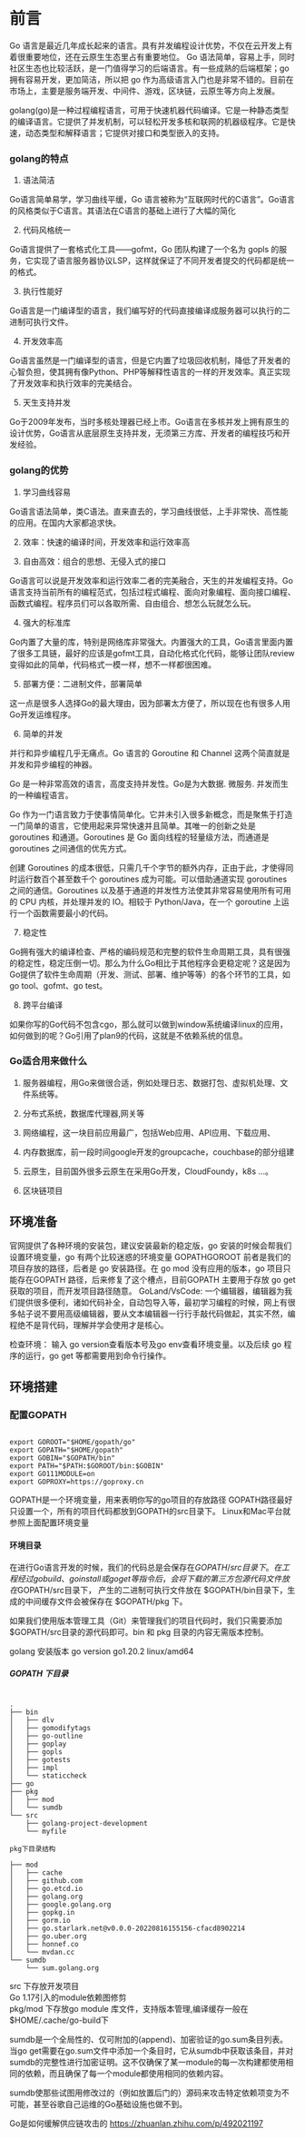 # 前言



Go 语言是最近几年成长起来的语言。具有并发编程设计优势，不仅在云开发上有着很重要地位，还在云原生生态里占有重要地位。  Go 语法简单，容易上手，同时社区生态也比较活跃，是一门值得学习的后端语言。有一些成熟的后端框架；go 拥有容易开发，更加简洁，所以把 go 作为高级语言入门也是非常不错的。目前在市场上，主要是服务端开发、中间件、游戏，区块链，云原生等方向上发展。

golang(go)是一种过程编程语言，可用于快速机器代码编译。它是一种静态类型的编译语言。它提供了并发机制，可以轻松开发多核和联网的机器级程序。它是快速，动态类型和解释语言；它提供对接口和类型嵌入的支持。


### golang的特点

1. 语法简洁

Go语言简单易学，学习曲线平缓，Go 语言被称为“互联网时代的C语言”。Go语言的风格类似于C语言。其语法在C语言的基础上进行了大幅的简化

2. 代码风格统一

Go语言提供了一套格式化工具——gofmt，Go 团队构建了一个名为 gopls 的服务，它实现了语言服务器协议LSP，这样就保证了不同开发者提交的代码都是统一的格式。

3. 执行性能好

Go语言是一门编译型的语言，我们编写好的代码直接编译成服务器可以执行的二进制可执行文件。

4. 开发效率高

Go语言虽然是一门编译型的语言，但是它内置了垃圾回收机制，降低了开发者的心智负担，使其拥有像Python、PHP等解释性语言的一样的开发效率。真正实现了开发效率和执行效率的完美结合。

5. 天生支持并发  

Go于2009年发布，当时多核处理器已经上市。Go语言在多核并发上拥有原生的设计优势，Go语言从底层原生支持并发，无须第三方库、开发者的编程技巧和开发经验。

### golang的优势

1. 学习曲线容易

Go语言语法简单，类C语法。直来直去的，学习曲线很低，上手非常快、高性能的应用。在国内大家都追求快。
 
2. 效率：快速的编译时间，开发效率和运行效率高

3. 自由高效：组合的思想、无侵入式的接口

Go语言可以说是开发效率和运行效率二者的完美融合，天生的并发编程支持。Go语言支持当前所有的编程范式，包括过程式编程、面向对象编程、面向接口编程、函数式编程。程序员们可以各取所需、自由组合、想怎么玩就怎么玩。

4. 强大的标准库

Go内置了大量的库，特别是网络库非常强大。内置强大的工具，Go语言里面内置了很多工具链，最好的应该是gofmt工具，自动化格式化代码，能够让团队review变得如此的简单，代码格式一模一样，想不一样都很困难。

5. 部署方便：二进制文件，部署简单

这一点是很多人选择Go的最大理由，因为部署太方便了，所以现在也有很多人用Go开发运维程序。

6. 简单的并发

并行和异步编程几乎无痛点。Go 语言的 Goroutine 和 Channel 这两个简直就是并发和异步编程的神器。

Go 是一种非常高效的语言，高度支持并发性。Go是为大数据. 微服务. 并发而生的一种编程语言。

Go 作为一门语言致力于使事情简单化。它并未引入很多新概念，而是聚焦于打造一门简单的语言，它使用起来异常快速并且简单。其唯一的创新之处是 goroutines 和通道。Goroutines 是 Go 面向线程的轻量级方法，而通道是 goroutines 之间通信的优先方式。

创建 Goroutines 的成本很低，只需几千个字节的额外内存，正由于此，才使得同时运行数百个甚至数千个 goroutines 成为可能。可以借助通道实现 goroutines 之间的通信。Goroutines 以及基于通道的并发性方法使其非常容易使用所有可用的 CPU 内核，并处理并发的 IO。相较于 Python/Java，在一个 goroutine 上运行一个函数需要最小的代码。

7. 稳定性

Go拥有强大的编译检查、严格的编码规范和完整的软件生命周期工具，具有很强的稳定性，稳定压倒一切。那么为什么Go相比于其他程序会更稳定呢？这是因为Go提供了软件生命周期（开发、测试、部署、维护等等）的各个环节的工具，如go tool、gofmt、go test。

8. 跨平台编译

如果你写的Go代码不包含cgo，那么就可以做到window系统编译linux的应用，如何做到的呢？Go引用了plan9的代码，这就是不依赖系统的信息。


### Go适合用来做什么

1. 服务器编程，用Go来做很合适，例如处理日志、数据打包、虚拟机处理、文件系统等。

2. 分布式系统，数据库代理器,网关等

3. 网络编程，这一块目前应用最广，包括Web应用、API应用、下载应用、

4. 内存数据库，前一段时间google开发的groupcache，couchbase的部分组建

5. 云原生，目前国外很多云原生在采用Go开发，CloudFoundy，k8s ...。

6. 区块链项目



## 环境准备

官网提供了各种环境的安装包，建议安装最新的稳定版，go 安装的时候会帮我们设置环境变量，go 有两个比较迷惑的环境变量 GOPATHGOROOT 前者是我们的项目存放的路径，后者是 go 安装路径。在 go mod 没有应用的版本，go 项目只能存在GOPATH 路径，后来修复了这个槽点，目前GOPATH 主要用于存放 go get 获取的项目，而开发项目路径随意。
GoLand/VsCode: 一个编辑器，编辑器为我们提供很多便利，诸如代码补全，自动包导入等，最初学习编程的时候，网上有很多帖子说不要用高级编辑器，要从文本编辑器一行行手敲代码做起，其实不然，编程绝不是背代码，理解并学会使用才是核心。


检查环境： 输入 go version查看版本号及go env查看环境变量。以及后续 go 程序的运行，go get 等都需要用到命令行操作。


##  环境搭建

###  配置GOPATH

```

export GOROOT="$HOME/gopath/go"
export GOPATH="$HOME/gopath"
export GOBIN="$GOPATH/bin"
export PATH="$PATH:$GOROOT/bin:$GOBIN"
export GO111MODULE=on
export GOPROXY=https://goproxy.cn

``` 

GOPATH是一个环境变量，用来表明你写的go项目的存放路径
GOPATH路径最好只设置一个，所有的项目代码都放到GOPATH的src目录下。
Linux和Mac平台就参照上面配置环境变量


#### 环境目录
在进行Go语言开发的时候，我们的代码总是会保存在$GOPATH/src目录下。在工程经过go build、go install或go get等指令后，会将下载的第三方包源代码文件放在$GOPATH/src目录下， 产生的二进制可执行文件放在 $GOPATH/bin目录下，生成的中间缓存文件会被保存在 $GOPATH/pkg 下。

如果我们使用版本管理工具（Git）来管理我们的项目代码时，我们只需要添加$GOPATH/src目录的源代码即可。bin 和 pkg 目录的内容无需版本控制。

golang 安装版本
go version go1.20.2 linux/amd64

##### GOPATH 下目录
```

.
├── bin
│   ├── dlv
│   ├── gomodifytags
│   ├── go-outline
│   ├── goplay
│   ├── gopls
│   ├── gotests
│   ├── impl
│   └── staticcheck
├── go
├── pkg
│   ├── mod
│   └── sumdb
└── src
    ├── golang-project-development
    └── myfile

pkg下目录结构

├── mod
│   ├── cache
│   ├── github.com
│   ├── go.etcd.io
│   ├── golang.org
│   ├── google.golang.org
│   ├── gopkg.in
│   ├── gorm.io
│   ├── go.starlark.net@v0.0.0-20220816155156-cfacd8902214
│   ├── go.uber.org
│   ├── honnef.co
│   └── mvdan.cc
└── sumdb
    └── sum.golang.org

```
src 下存放开发项目  
Go 1.17引入的module依赖图修剪  
pkg/mod 下存放go module 库文件，支持版本管理,编译缓存一般在 $HOME/.cache/go-build下

sumdb是一个全局性的、仅可附加的(append)、加密验证的go.sum条目列表。当go get需要在go.sum文件中添加一个条目时，它从sumdb中获取该条目，并对sumdb的完整性进行加密证明。这不仅确保了某一module的每一次构建都使用相同的依赖，而且确保了每一个module都使用相同的依赖内容。

sumdb使那些试图用修改过的（例如放置后门的）源码来攻击特定依赖项变为不可能，甚至谷歌自己运维的Go基础设施也做不到。

Go是如何缓解供应链攻击的
https://zhuanlan.zhihu.com/p/492021197